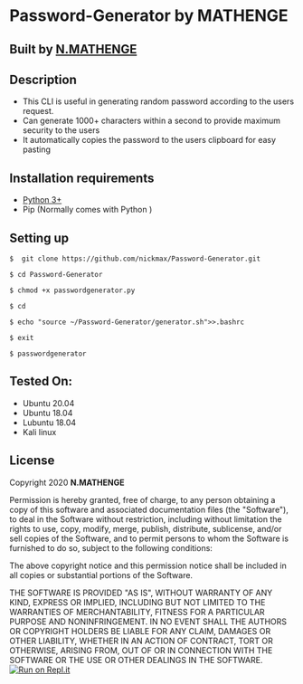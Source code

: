 # Password-Generator  by MATHENGE

## Built by [N.MATHENGE](https://www.instagram.com/_math.enge_/)

## Description
* This CLI is useful in generating random password according to the users request.
* Can generate 1000+ characters within a second to provide maximum security to the users
* It automatically copies the password to the users clipboard for easy pasting


## Installation requirements
* [Python 3+](python.org)
* Pip (Normally comes with Python )

## Setting up
    $  git clone https://github.com/nickmax/Password-Generator.git
 
    $ cd Password-Generator
  
    $ chmod +x passwordgenerator.py
  
    $ cd
    
    $ echo "source ~/Password-Generator/generator.sh">>.bashrc
    
    $ exit 
    
    $ passwordgenerator
 
 ## Tested On:
 * Ubuntu 20.04
 * Ubuntu 18.04
 * Lubuntu 18.04
 * Kali linux
 
 ## License
 Copyright 2020 **N.MATHENGE**

Permission is hereby granted, free of charge, to any person obtaining a copy of this software and associated documentation files (the "Software"), to deal in the Software without restriction, including without limitation the rights to use, copy, modify, merge, publish, distribute, sublicense, and/or sell copies of the Software, and to permit persons to whom the Software is furnished to do so, subject to the following conditions:

The above copyright notice and this permission notice shall be included in all copies or substantial portions of the Software.

THE SOFTWARE IS PROVIDED "AS IS", WITHOUT WARRANTY OF ANY KIND, EXPRESS OR IMPLIED, INCLUDING BUT NOT LIMITED TO THE WARRANTIES OF MERCHANTABILITY, FITNESS FOR A PARTICULAR PURPOSE AND NONINFRINGEMENT. IN NO EVENT SHALL THE AUTHORS OR COPYRIGHT HOLDERS BE LIABLE FOR ANY CLAIM, DAMAGES OR OTHER LIABILITY, WHETHER IN AN ACTION OF CONTRACT, TORT OR OTHERWISE, ARISING FROM, OUT OF OR IN CONNECTION WITH THE SOFTWARE OR THE USE OR OTHER DEALINGS IN THE SOFTWARE.
[![Run on Repl.it](https://repl.it/badge/github/nickmax/Password-Generator)](https://repl.it/github/nickmax/Password-Generator)



